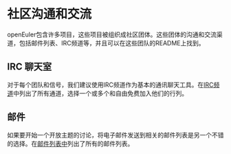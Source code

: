 # 社区沟通和交流

openEuler包含许多项目，这些项目被组织成社区团体。这些团体的沟通和交流渠道，包括邮件列表、IRC频道等，并且可以在这些团队的README上找到。



## IRC 聊天室

对于每个团队和信号，我们建议使用IRC频道作为基本的通讯聊天工具。在[IRC频道](IRCs.md)中列出了所有通道，选择一个或多个和自由免费加入他们的行列。



##  邮件

如果要开始一个开放主题的讨论，将电子邮件发送到相关的邮件列表是另一个不错的选择。在[邮件列表中](Mails.md)列出了所有的邮件列表。
